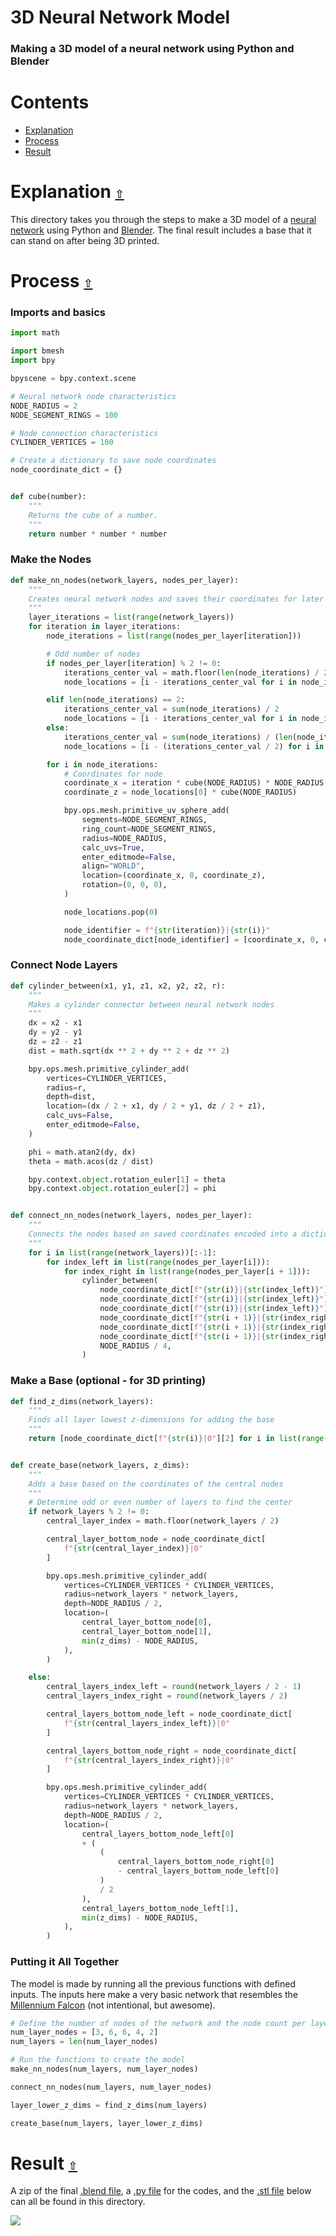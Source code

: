 # 3D Neural Network Model

### Making a 3D model of a neural network using Python and Blender

<a id="contents"></a>

# **Contents**

- [Explanation](#explanation)
- [Process](#process)
- [Result](#result)

<a id="explanation"></a>

# Explanation [`⇧`](#contents)

This directory takes you through the steps to make a 3D model of a [neural network](https://en.wikipedia.org/wiki/Neural_network) using Python and [Blender](https://www.blender.org/). The final result includes a base that it can stand on after being 3D printed.

<a id="process"></a>

# Process [`⇧`](#contents)

### Imports and basics

```python
import math

import bmesh
import bpy

bpyscene = bpy.context.scene

# Neural network node characteristics
NODE_RADIUS = 2
NODE_SEGMENT_RINGS = 100

# Node connection characteristics
CYLINDER_VERTICES = 100

# Create a dictionary to save node coordinates
node_coordinate_dict = {}


def cube(number):
    """
    Returns the cube of a number.
    """
    return number * number * number
```

### Make the Nodes

```python
def make_nn_nodes(network_layers, nodes_per_layer):
    """
    Creates neural network nodes and saves their coordinates for later connection
    """
    layer_iterations = list(range(network_layers))
    for iteration in layer_iterations:
        node_iterations = list(range(nodes_per_layer[iteration]))

        # Odd number of nodes
        if nodes_per_layer[iteration] % 2 != 0:
            iterations_center_val = math.floor(len(node_iterations) / 2)
            node_locations = [i - iterations_center_val for i in node_iterations]

        elif len(node_iterations) == 2:
            iterations_center_val = sum(node_iterations) / 2
            node_locations = [i - iterations_center_val for i in node_iterations]
        else:
            iterations_center_val = sum(node_iterations) / (len(node_iterations) / 2)
            node_locations = [i - (iterations_center_val / 2) for i in node_iterations]

        for i in node_iterations:
            # Coordinates for node
            coordinate_x = iteration * cube(NODE_RADIUS) * NODE_RADIUS
            coordinate_z = node_locations[0] * cube(NODE_RADIUS)

            bpy.ops.mesh.primitive_uv_sphere_add(
                segments=NODE_SEGMENT_RINGS,
                ring_count=NODE_SEGMENT_RINGS,
                radius=NODE_RADIUS,
                calc_uvs=True,
                enter_editmode=False,
                align="WORLD",
                location=(coordinate_x, 0, coordinate_z),
                rotation=(0, 0, 0),
            )

            node_locations.pop(0)

            node_identifier = f"{str(iteration)}|{str(i)}"
            node_coordinate_dict[node_identifier] = [coordinate_x, 0, coordinate_z]
```

### Connect Node Layers

```python
def cylinder_between(x1, y1, z1, x2, y2, z2, r):
    """
    Makes a cylinder connector between neural network nodes
    """
    dx = x2 - x1
    dy = y2 - y1
    dz = z2 - z1
    dist = math.sqrt(dx ** 2 + dy ** 2 + dz ** 2)

    bpy.ops.mesh.primitive_cylinder_add(
        vertices=CYLINDER_VERTICES,
        radius=r,
        depth=dist,
        location=(dx / 2 + x1, dy / 2 + y1, dz / 2 + z1),
        calc_uvs=False,
        enter_editmode=False,
    )

    phi = math.atan2(dy, dx)
    theta = math.acos(dz / dist)

    bpy.context.object.rotation_euler[1] = theta
    bpy.context.object.rotation_euler[2] = phi


def connect_nn_nodes(network_layers, nodes_per_layer):
    """
    Connects the nodes based on saved coordinates encoded into a dictionary
    """
    for i in list(range(network_layers))[:-1]:
        for index_left in list(range(nodes_per_layer[i])):
            for index_right in list(range(nodes_per_layer[i + 1])):
                cylinder_between(
                    node_coordinate_dict[f"{str(i)}|{str(index_left)}"][0],
                    node_coordinate_dict[f"{str(i)}|{str(index_left)}"][1],
                    node_coordinate_dict[f"{str(i)}|{str(index_left)}"][2],
                    node_coordinate_dict[f"{str(i + 1)}|{str(index_right)}"][0],
                    node_coordinate_dict[f"{str(i + 1)}|{str(index_right)}"][1],
                    node_coordinate_dict[f"{str(i + 1)}|{str(index_right)}"][2],
                    NODE_RADIUS / 4,
                )
```

### Make a Base (optional - for 3D printing)

```python
def find_z_dims(network_layers):
    """
    Finds all layer lowest z-dimensions for adding the base
    """
    return [node_coordinate_dict[f"{str(i)}|0"][2] for i in list(range(network_layers))]


def create_base(network_layers, z_dims):
    """
    Adds a base based on the coordinates of the central nodes
    """
    # Determine odd or even number of layers to find the center
    if network_layers % 2 != 0:
        central_layer_index = math.floor(network_layers / 2)

        central_layer_bottom_node = node_coordinate_dict[
            f"{str(central_layer_index)}|0"
        ]

        bpy.ops.mesh.primitive_cylinder_add(
            vertices=CYLINDER_VERTICES * CYLINDER_VERTICES,
            radius=network_layers * network_layers,
            depth=NODE_RADIUS / 2,
            location=(
                central_layer_bottom_node[0],
                central_layer_bottom_node[1],
                min(z_dims) - NODE_RADIUS,
            ),
        )

    else:
        central_layers_index_left = round(network_layers / 2 - 1)
        central_layers_index_right = round(network_layers / 2)

        central_layers_bottom_node_left = node_coordinate_dict[
            f"{str(central_layers_index_left)}|0"
        ]

        central_layers_bottom_node_right = node_coordinate_dict[
            f"{str(central_layers_index_right)}|0"
        ]

        bpy.ops.mesh.primitive_cylinder_add(
            vertices=CYLINDER_VERTICES * CYLINDER_VERTICES,
            radius=network_layers * network_layers,
            depth=NODE_RADIUS / 2,
            location=(
                central_layers_bottom_node_left[0]
                + (
                    (
                        central_layers_bottom_node_right[0]
                        - central_layers_bottom_node_left[0]
                    )
                    / 2
                ),
                central_layers_bottom_node_left[1],
                min(z_dims) - NODE_RADIUS,
            ),
        )
```

### Putting it All Together

The model is made by running all the previous functions with defined inputs. The inputs here make a very basic network that resembles the [Millennium Falcon](https://en.wikipedia.org/wiki/Millennium_Falcon) (not intentional, but awesome).

```python
# Define the number of nodes of the network and the node count per layer
num_layer_nodes = [3, 6, 6, 4, 2]
num_layers = len(num_layer_nodes)

# Run the functions to create the model
make_nn_nodes(num_layers, num_layer_nodes)

connect_nn_nodes(num_layers, num_layer_nodes)

layer_lower_z_dims = find_z_dims(num_layers)

create_base(num_layers, layer_lower_z_dims)
```

<a id="result"></a>

# Result [`⇧`](#contents)

A zip of the final [.blend file](https://github.com/andrewtavis/design/blob/main/neural_network_blender_model/neural_network.blend.zip), a [.py file](https://github.com/andrewtavis/design/blob/main/neural_network_blender_model/neural_network.py) for the codes, and the [.stl file](https://github.com/andrewtavis/design/blob/main/neural_network_blender_model/neural_network.stl) below can all be found in this directory.

![](https://raw.githubusercontent.com/andrewtavis/design/main/.github/resources/images/neural_network_stl.gif)
